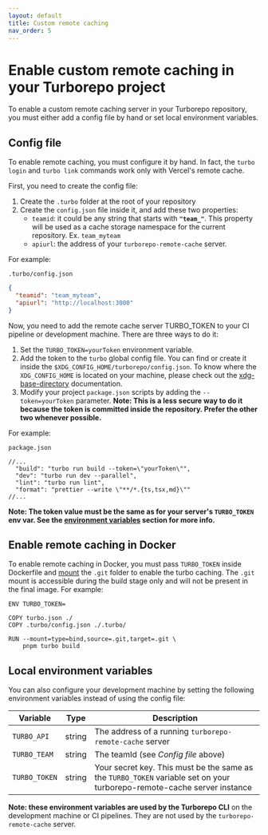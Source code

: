 ```yaml
---
layout: default
title: Custom remote caching
nav_order: 5
---
```


# Enable custom remote caching in your Turborepo project

To enable a custom remote caching server in your Turborepo repository, you must
either add a config file by hand or set local environment variables.

## Config file

To enable remote caching, you must configure it by hand. In fact, the `turbo login` and `turbo link` commands work only with Vercel's remote cache.

First, you need to create the config file:

1. Create the `.turbo` folder at the root of your repository
2. Create the `config.json` file inside it, and add these two properties:
    - `teamid`: it could be any string that starts with __`"team_"`__. This property will be used as a cache storage namespace for the current repository. Ex. `team_myteam`
    - `apiurl`: the address of your `turborepo-remote-cache` server.

For example:

`.turbo/config.json`
```json
{
  "teamid": "team_myteam",
  "apiurl": "http://localhost:3000"
}
```
Now, you need to add the remote cache server TURBO_TOKEN to your CI pipeline or development machine. There are three ways to do it:
1. Set the `TURBO_TOKEN=yourToken` environment variable.
2. Add the token to the `turbo` global config file. You can find or create it inside the `$XDG_CONFIG_HOME/turborepo/config.json`. To know where the `XDG_CONFIG_HOME` is located on your machine, please check out the [xdg-base-directory](https://github.com/adrg/xdg#xdg-base-directory) documentation.
3. Modify your project `package.json` scripts by adding the `--token=yourToken` parameter. __Note: This is a less secure way to do it because the token is committed inside the repository. Prefer the other two whenever possible.__

For example:

`package.json`
```jsonc
//...
  "build": "turbo run build --token=\"yourToken\"",
  "dev": "turbo run dev --parallel",
  "lint": "turbo run lint",
  "format": "prettier --write \"**/*.{ts,tsx,md}\""
//...
```

__Note: The token value must be the same as for your server's `TURBO_TOKEN` env var. See the [environment variables](https://ducktors.github.io/turborepo-remote-cache/environment-variables) section for more info.__


## Enable remote caching in Docker
To enable remote caching in Docker, you must pass `TURBO_TOKEN` inside Dockerfile and [mount](https://docs.docker.com/build/guide/mounts/#add-bind-mounts) the `.git` folder to enable the turbo caching. The `.git` mount is accessible during the build stage only and will not be present in the final image.
For example:

```
ENV TURBO_TOKEN=

COPY turbo.json ./
COPY .turbo/config.json ./.turbo/

RUN --mount=type=bind,source=.git,target=.git \
    pnpm turbo build
```

## Local environment variables

You can also configure your development machine by setting the following environment variables instead of using the config file:

| Variable      | Type   | Description |
| ------------- | ------ | ----------- |
| `TURBO_API`   | string | The address of a running `turborepo-remote-cache` server |
| `TURBO_TEAM`  | string | The teamId (see *Config file* above)|
| `TURBO_TOKEN` | string | Your secret key. This must be the same as the `TURBO_TOKEN` variable set on your turborepo-remote-cache server instance |

**Note: these environment variables are used by the Turborepo CLI** on the development machine or CI pipelines. They are not used by the `turborepo-remote-cache` server.

